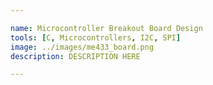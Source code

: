 ```yaml
---

name: Microcontroller Breakout Board Design
tools: [C, Microcontrollers, I2C, SPI]
image: ../images/me433_board.png
description: DESCRIPTION HERE

---
```



